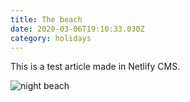 ```yaml
---
title: The beach
date: 2020-03-06T19:10:33.030Z
category: holidays
---
```

This is a test article made in Netlify CMS.

![night beach](images/logo-white.png "night beach")